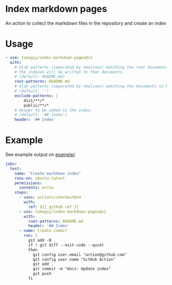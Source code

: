 # Index markdown pages

An action to collect the markdown files in the repository and create an index

# Usage

```yaml
- use: takagiy/index-markdown-pages@v1
  with:
    # Glob patterns (separated by newlines) matching the root documents.
    # The indexes will be written to that documents.
    # (default: README.md)
    root-patterns: README.md
    # Glob patterns (separated by newlines) matching the documents to be excluded from the index.
    # (default: '')
    exclude-patterns: |
        dist/**/*
        public/**/*
    # Header to be added to the index.
    # (default: '## Index')
    header: '## Index'
```

# Example

See example output on [example/](https://github.com/takagiy/index-markdown-pages/tree/main/example).

```yaml
jobs:
  test:
    name: "Create markdown index"
    runs-on: ubuntu-latest
    permissions:
      contents: write
    steps:
      - uses: actions/checkout@v4
        with:
          ref: ${{ github.ref }}
      - use: takagiy/index-markdown-pages@v1
        with:
          root-patterns: README.md
          header: '## Index'
      - name: Create commit
        run: |
          git add -N .
          if ! git diff --exit-code --quiet
          then
            git config user.email "action@github.com"
            git config user.name "GitHub Action"
            git add .
            git commit -m "docs: Update index"
            git push
          fi
```
